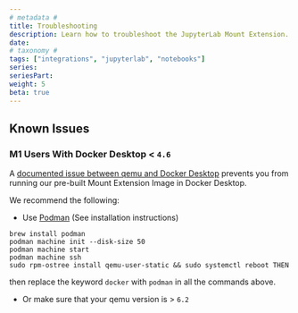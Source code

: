 ```yaml
---
# metadata #
title: Troubleshooting
description: Learn how to troubleshoot the JupyterLab Mount Extension.
date:
# taxonomy #
tags: ["integrations", "jupyterlab", "notebooks"]
series:
seriesPart:
weight: 5
beta: true
---
```


## Known Issues

### M1 Users With Docker Desktop < `4.6`

A [documented issue between qemu and Docker Desktop](https://gitlab.com/qemu-project/qemu/-/issues/340) prevents you from running our pre-built Mount Extension Image in Docker Desktop.

We recommend the following:

  - Use [Podman](https://podman.io) (See installation instructions)
  ```shell
  brew install podman
  podman machine init --disk-size 50
  podman machine start
  podman machine ssh
  sudo rpm-ostree install qemu-user-static && sudo systemctl reboot THEN
  ```
   then replace the keyword `docker` with `podman` in all the commands above.
  - Or make sure that your qemu version is > `6.2`
